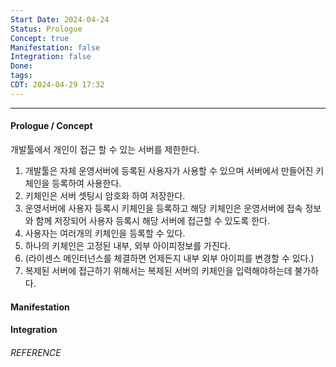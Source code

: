 ```yaml
---
Start Date: 2024-04-24
Status: Prologue
Concept: true
Manifestation: false
Integration: false
Done:
tags:
CDT: 2024-04-29 17:32
---
```

---
#### Prologue / Concept

개발툴에서 개인이 접근 할 수 있는 서버를 제한한다.

1. 개발툴은 자체 운영서버에 등록된 사용자가 사용할 수 있으며 서버에서 만들어진 키체인을 등록하여 사용한다.
2. 키체인은 서버 셋팅시 암호화 하여 저장한다.
3. 운영서버에 사용자 등록시 키체인을 등록하고 해당 키체인은 운영서버에 접속 정보와 함께 저장되어 사용자 등록시 해당 서버에 접근할 수 있도록 한다.
4. 사용자는 여러개의 키체인을 등록할 수 있다.
5. 하나의 키체인은 고정된 내부, 외부 아이피정보를 가진다.
6. (라이센스 메인터넌스를 체결하면 언제든지 내부 외부 아이피를 변경할 수 있다.)
7. 복제된 서버에 접근하기 위해서는 복제된 서버의 키체인을 입력해야하는데 불가하다.

#### Manifestation

#### Integration

###### REFERENCE
